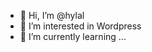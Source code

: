 - 👋 Hi, I’m @hylal
- 👀 I’m interested in Wordpress
- 🌱 I’m currently learning ...


<!---
hylal/hylal is a ✨ special ✨ repository because its `README.md` (this file) appears on your GitHub profile.
You can click the Preview link to take a look at your changes.
--->
